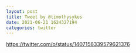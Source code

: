 ```yaml
--- 
layout: post 
title: Tweet by @timothysykes 
date: 2021-06-21 1624327194 
categories: twitter 
--- 
```

https://twitter.com/o/status/1407156339579621376